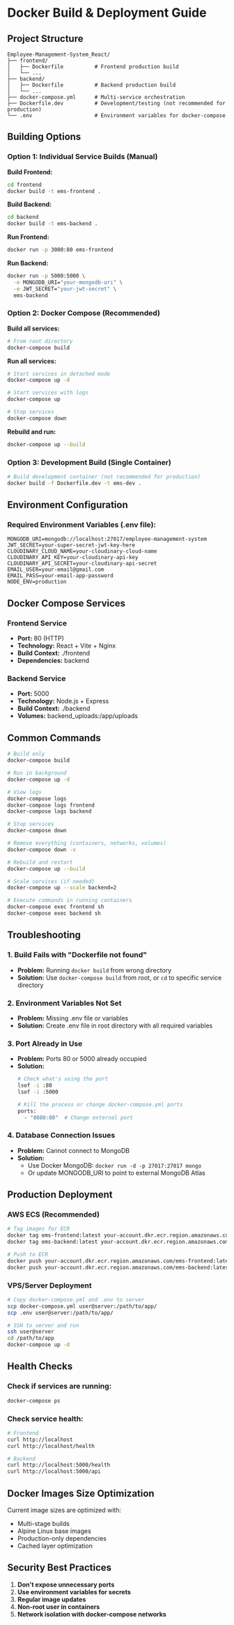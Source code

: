 # Docker Build & Deployment Guide

## Project Structure
```
Employee-Management-System_React/
├── frontend/
│   ├── Dockerfile          # Frontend production build
│   └── ...
├── backend/
│   ├── Dockerfile          # Backend production build
│   └── ...
├── docker-compose.yml      # Multi-service orchestration
├── Dockerfile.dev          # Development/testing (not recommended for production)
└── .env                    # Environment variables for docker-compose
```

## Building Options

### Option 1: Individual Service Builds (Manual)

**Build Frontend:**
```bash
cd frontend
docker build -t ems-frontend .
```

**Build Backend:**
```bash
cd backend
docker build -t ems-backend .
```

**Run Frontend:**
```bash
docker run -p 3000:80 ems-frontend
```

**Run Backend:**
```bash
docker run -p 5000:5000 \
  -e MONGODB_URI="your-mongodb-uri" \
  -e JWT_SECRET="your-jwt-secret" \
  ems-backend
```

### Option 2: Docker Compose (Recommended)

**Build all services:**
```bash
# From root directory
docker-compose build
```

**Run all services:**
```bash
# Start services in detached mode
docker-compose up -d

# Start services with logs
docker-compose up

# Stop services
docker-compose down
```

**Rebuild and run:**
```bash
docker-compose up --build
```

### Option 3: Development Build (Single Container)
```bash
# Build development container (not recommended for production)
docker build -f Dockerfile.dev -t ems-dev .
```

## Environment Configuration

### Required Environment Variables (.env file):
```env
MONGODB_URI=mongodb://localhost:27017/employee-management-system
JWT_SECRET=your-super-secret-jwt-key-here
CLOUDINARY_CLOUD_NAME=your-cloudinary-cloud-name
CLOUDINARY_API_KEY=your-cloudinary-api-key
CLOUDINARY_API_SECRET=your-cloudinary-api-secret
EMAIL_USER=your-email@gmail.com
EMAIL_PASS=your-email-app-password
NODE_ENV=production
```

## Docker Compose Services

### Frontend Service
- **Port:** 80 (HTTP)
- **Technology:** React + Vite + Nginx
- **Build Context:** ./frontend
- **Dependencies:** backend

### Backend Service
- **Port:** 5000
- **Technology:** Node.js + Express
- **Build Context:** ./backend
- **Volumes:** backend_uploads:/app/uploads

## Common Commands

```bash
# Build only
docker-compose build

# Run in background
docker-compose up -d

# View logs
docker-compose logs
docker-compose logs frontend
docker-compose logs backend

# Stop services
docker-compose down

# Remove everything (containers, networks, volumes)
docker-compose down -v

# Rebuild and restart
docker-compose up --build

# Scale services (if needed)
docker-compose up --scale backend=2

# Execute commands in running containers
docker-compose exec frontend sh
docker-compose exec backend sh
```

## Troubleshooting

### 1. Build Fails with "Dockerfile not found"
- **Problem:** Running `docker build` from wrong directory
- **Solution:** Use `docker-compose build` from root, or `cd` to specific service directory

### 2. Environment Variables Not Set
- **Problem:** Missing .env file or variables
- **Solution:** Create .env file in root directory with all required variables

### 3. Port Already in Use
- **Problem:** Ports 80 or 5000 already occupied
- **Solution:** 
  ```bash
  # Check what's using the port
  lsof -i :80
  lsof -i :5000
  
  # Kill the process or change docker-compose.yml ports
  ports:
    - "8080:80"  # Change external port
  ```

### 4. Database Connection Issues
- **Problem:** Cannot connect to MongoDB
- **Solution:** 
  - Use Docker MongoDB: `docker run -d -p 27017:27017 mongo`
  - Or update MONGODB_URI to point to external MongoDB Atlas

## Production Deployment

### AWS ECS (Recommended)
```bash
# Tag images for ECR
docker tag ems-frontend:latest your-account.dkr.ecr.region.amazonaws.com/ems-frontend:latest
docker tag ems-backend:latest your-account.dkr.ecr.region.amazonaws.com/ems-backend:latest

# Push to ECR
docker push your-account.dkr.ecr.region.amazonaws.com/ems-frontend:latest
docker push your-account.dkr.ecr.region.amazonaws.com/ems-backend:latest
```

### VPS/Server Deployment
```bash
# Copy docker-compose.yml and .env to server
scp docker-compose.yml user@server:/path/to/app/
scp .env user@server:/path/to/app/

# SSH to server and run
ssh user@server
cd /path/to/app
docker-compose up -d
```

## Health Checks

### Check if services are running:
```bash
docker-compose ps
```

### Check service health:
```bash
# Frontend
curl http://localhost
curl http://localhost/health

# Backend
curl http://localhost:5000/health
curl http://localhost:5000/api
```

## Docker Images Size Optimization

Current image sizes are optimized with:
- Multi-stage builds
- Alpine Linux base images  
- Production-only dependencies
- Cached layer optimization

## Security Best Practices

1. **Don't expose unnecessary ports**
2. **Use environment variables for secrets**
3. **Regular image updates**
4. **Non-root user in containers**
5. **Network isolation with docker-compose networks**